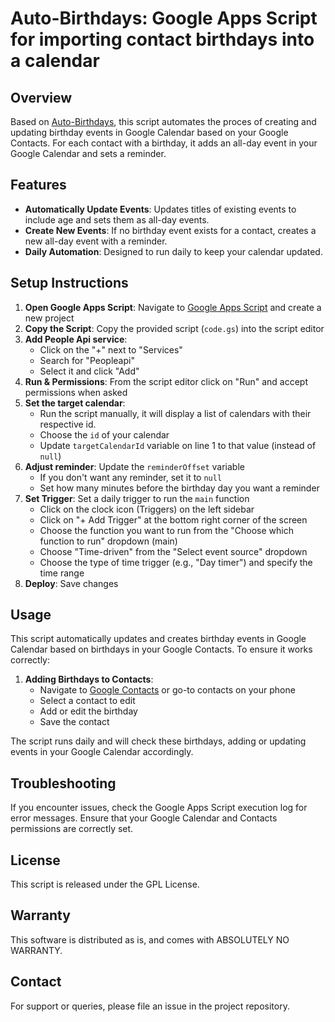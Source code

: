 # Auto-Birthdays: Google Apps Script for importing contact birthdays into a calendar

## Overview
Based on [Auto-Birthdays](https://github.com/FlorisDeVries/Auto-Birthdays), this script automates the proces of creating and updating birthday events in Google Calendar based on your Google Contacts. 
For each contact with a birthday, it adds an all-day event in your Google Calendar and sets a reminder.

## Features
- **Automatically Update Events**: Updates titles of existing events to include age and sets them as all-day events.
- **Create New Events**: If no birthday event exists for a contact, creates a new all-day event with a reminder.
- **Daily Automation**: Designed to run daily to keep your calendar updated.

## Setup Instructions
1. **Open Google Apps Script**: Navigate to [Google Apps Script](https://script.google.com) and create a new project
2. **Copy the Script**: Copy the provided script (`code.gs`) into the script editor
3. **Add People Api service**:
   - Click on the "+" next to "Services"
   - Search for "Peopleapi"
   - Select it and click "Add"
4. **Run & Permissions**: From the script editor click on "Run" and accept permissions when asked
5. **Set the target calendar**:
   - Run the script manually, it will display a list of calendars with their respective id.
   - Choose the `id` of your calendar
   - Update `targetCalendarId` variable on line 1 to that value (instead of `null`)
6. **Adjust reminder**: Update the `reminderOffset` variable
   - If you don't want any reminder, set it to `null`
   - Set how many minutes before the birthday day you want a reminder
7. **Set Trigger**: Set a daily trigger to run the `main` function
    - Click on the clock icon (Triggers) on the left sidebar
    - Click on "+ Add Trigger" at the bottom right corner of the screen
    - Choose the function you want to run from the "Choose which function to run" dropdown (main)
    - Choose "Time-driven" from the "Select event source" dropdown
    - Choose the type of time trigger (e.g., "Day timer") and specify the time range
8. **Deploy**: Save changes

## Usage
This script automatically updates and creates birthday events in Google Calendar based on birthdays in your Google Contacts. To ensure it works correctly:

1. **Adding Birthdays to Contacts**:
   - Navigate to [Google Contacts](https://contacts.google.com) or go-to contacts on your phone
   - Select a contact to edit
   - Add or edit the birthday
   - Save the contact

The script runs daily and will check these birthdays, adding or updating events in your Google Calendar accordingly.

## Troubleshooting
If you encounter issues, check the Google Apps Script execution log for error messages. Ensure that your Google Calendar and Contacts permissions are correctly set.

## License
This script is released under the GPL License.

## Warranty
This software is distributed as is, and comes with ABSOLUTELY NO WARRANTY.

## Contact
For support or queries, please file an issue in the project repository.
